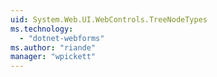 ```yaml
---
uid: System.Web.UI.WebControls.TreeNodeTypes
ms.technology: 
  - "dotnet-webforms"
ms.author: "riande"
manager: "wpickett"
---
```

